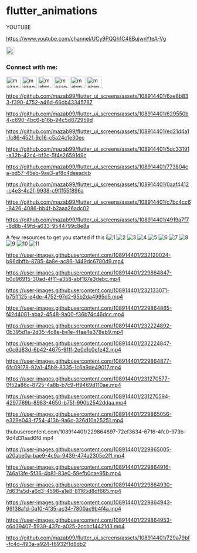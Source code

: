 # flutter_animations

YOUTUBE 

https://www.youtube.com/channel/UCy9PQQh1C48BujwnYteA-Vg


<a href="https://www.youtube.com/channel/UCy9PQQh1C48BujwnYteA-Vg" target="blank"><img src="https://www.vectorlogo.zone/logos/youtube/youtube-icon.svg" alt="UCmG8oZFVHDAbOv5Q6m4Ykvg" height="22" width="22" /></a>


<h3 align="left">Connect with me:</h3>
<p align="left">
<a href="https://twitter.com/mazap64" target="blank"><img align="center" src="https://raw.githubusercontent.com/rahuldkjain/github-profile-readme-generator/master/src/images/icons/Social/twitter.svg" alt="mazap64" height="30" width="40" /></a>
<a href="https://linkedin.com/in/mazap64" target="blank"><img align="center" src="https://raw.githubusercontent.com/rahuldkjain/github-profile-readme-generator/master/src/images/icons/Social/linked-in-alt.svg" alt="mazap64" height="30" width="40" /></a>
<a href="https://stackoverflow.com/users/mahmoud azab" target="blank"><img align="center" src="https://raw.githubusercontent.com/rahuldkjain/github-profile-readme-generator/master/src/images/icons/Social/stack-overflow.svg" alt="mahmoud azab" height="30" width="40" /></a>
<a href="https://fb.com/mazap64" target="blank"><img align="center" src="https://raw.githubusercontent.com/rahuldkjain/github-profile-readme-generator/master/src/images/icons/Social/facebook.svg" alt="mazap64" height="30" width="40" /></a>
<a href="https://instagram.com/mahmoud_.azab" target="blank"><img align="center" src="https://raw.githubusercontent.com/rahuldkjain/github-profile-readme-generator/master/src/images/icons/Social/instagram.svg" alt="mahmoud_.azab" height="30" width="40" /></a>
<a href="https://dribbble.com/mazap64" target="blank"><img align="center" src="https://raw.githubusercontent.com/rahuldkjain/github-profile-readme-generator/master/src/images/icons/Social/dribbble.svg" alt="mazap64" height="30" width="40" /></a>
</p>




https://github.com/mazab99/flutter_ui_screens/assets/108914401/6ae8b833-f390-4752-a46d-66cb43345787


https://github.com/mazab99/flutter_ui_screens/assets/108914401/629550b4-c690-4bc6-b16b-94c5d872959d




https://github.com/mazab99/flutter_ui_screens/assets/108914401/ed21d4a1-fc86-452f-9c16-c5a24c1e30ec



https://github.com/mazab99/flutter_ui_screens/assets/108914401/5dc33191-a32b-42c4-bf2c-5f4e26591d9c


https://github.com/mazab99/flutter_ui_screens/assets/108914401/773804ca-bd57-45eb-9ae3-af8c4deeadcb




https://github.com/mazab99/flutter_ui_screens/assets/108914401/0aaf4412-c4e3-4c2f-9938-c9fff55f896a



https://github.com/mazab99/flutter_ui_screens/assets/108914401/c7bc4cc6-8426-4086-bb4f-b2aaa26adc02




https://github.com/mazab99/flutter_ui_screens/assets/108914401/4919a7f7-6d8b-49fd-a633-9544799c8e8a



A few resources to get you started if this i![1](https://user-images.githubusercontent.com/108914401/231303226-8696278c-af50-4b59-bb01-13769f4e1d8b.png)
![2](https://user-images.githubusercontent.com/108914401/231303231-bd86bbb9-7373-4d6d-b268-6cdfa38c73db.png)
![3](https://user-images.githubusercontent.com/108914401/231303233-90d32773-6d88-4915-a01f-c776ae1e280d.png)
![4](https://user-images.githubusercontent.com/108914401/231303237-fd1b3e1e-a406-4e6f-ad26-f9427444388f.png)
![5](https://user-images.githubusercontent.com/108914401/231303240-6efdc786-a0cc-4364-ab2e-2b0fbd9c854e.png)
![6](https://user-images.githubusercontent.com/108914401/231303243-3a145ea7-e8a6-4996-89c1-440c71456e5b.png)
![7](https://user-images.githubusercontent.com/108914401/231303246-d8c022a3-42fb-4144-baf1-3b1667225682.png)
![8](https://user-images.githubusercontent.com/108914401/231303250-d20aad7b-e6e4-4845-99c9-586f63bc2d4b.png)
![9](https://user-images.githubusercontent.com/108914401/231303253-ff1f889b-cff4-4031-b896-736b4cf84b43.png)
![10](https://user-images.githubusercontent.com/108914401/231303255-15b567db-4875-4da0-ba24-ed233a43e6b1.png)
![11](https://user-images.githubusercontent.com/108914401/231303257-9172b66c-aa88-48af-8a8c-c0ec191901ed.png)


https://user-images.githubusercontent.com/108914401/232120024-b96dbffb-8785-4a8e-ac86-1449dc6780d9.mp4



https://user-images.githubusercontent.com/108914401/229864847-b0d96915-30ad-4f11-a358-abf167e3debc.mp4



https://user-images.githubusercontent.com/108914401/232133071-b75ff125-e4de-4752-97d2-95b2da4995d5.mp4






https://user-images.githubusercontent.com/108914401/229864865-f42d4081-aba2-4548-9a00-f36b74c46dcc.mp4


https://user-images.githubusercontent.com/108914401/232224892-0b395d1a-2d35-4c8e-be1e-4faa4e378eb9.mp4



https://user-images.githubusercontent.com/108914401/232224847-c0c6d83d-6b42-4675-91ff-2e0e1c0efe42.mp4




https://user-images.githubusercontent.com/108914401/229864877-6fc09178-92a1-45b9-8335-1c6a9de49017.mp4



https://user-images.githubusercontent.com/108914401/231270577-0f52a86c-8725-4a8b-b7c9-ff9469d110ae.mp4



https://user-images.githubusercontent.com/108914401/231270594-4297769b-8983-4650-b75f-990b2542ddaa.mp4





https://user-images.githubusercontent.com/108914401/229865056-e329e043-f754-413b-9a6c-326d10a25251.mp4

thubusercontent.com/108914401/229864897-72ef3634-6716-4fc0-973b-9d4d31aad6f8.mp4



https://user-images.githubusercontent.com/108914401/229865005-a20abe0a-bae9-4c9a-9439-474a2305e2f1.mp4


https://user-images.githubusercontent.com/108914401/229864916-746a13fe-5f36-4b81-83e0-59efb0cae95b.mp4



https://user-images.githubusercontent.com/108914401/229864930-7d63fa5d-a6d3-4598-a1e8-81165d8df665.mp4



https://user-images.githubusercontent.com/108914401/229864943-99138a1d-0a10-4f35-ac34-7800ac9b4f4a.mp4



https://user-images.githubusercontent.com/108914401/229864953-c6d39407-5939-437c-a025-2ccbc14421d3.mp4


https://github.com/mazab99/flutter_ui_screens/assets/108914401/729a79bf-fc4d-493a-a924-f6932f1d8db2



